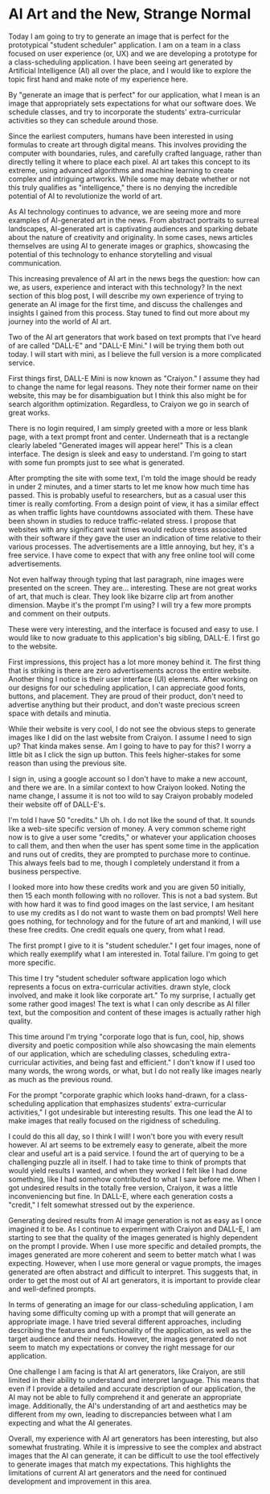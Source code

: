 # AI Art and the New, Strange Normal

Today I am going to try to generate an image that is perfect for the prototypical "student scheduler" application. I am on a team in a class focused on user experience (or, UX) and we are developing a prototype for a class-scheduling application. I have been seeing art generated by Artificial Intelligence (AI) all over the place, and I would like to explore the topic first hand and make note of my experience here.

By "generate an image that is perfect" for our application, what I mean is an image that appropriately sets expectations for what our software does. We schedule classes, and try to incorporate the students' extra-curricular activities so they can schedule around those. 

Since the earliest computers, humans have been interested in using formulas to create art through digital means. This involves providing the computer with boundaries, rules, and carefully crafted language, rather than directly telling it where to place each pixel. AI art takes this concept to its extreme, using advanced algorithms and machine learning to create complex and intriguing artworks. While some may debate whether or not this truly qualifies as "intelligence," there is no denying the incredible potential of AI to revolutionize the world of art.

As AI technology continues to advance, we are seeing more and more examples of AI-generated art in the news. From abstract portraits to surreal landscapes, AI-generated art is captivating audiences and sparking debate about the nature of creativity and originality. In some cases, news articles themselves are using AI to generate images or graphics, showcasing the potential of this technology to enhance storytelling and visual communication.

This increasing prevalence of AI art in the news begs the question: how can we, as users, experience and interact with this technology? In the next section of this blog post, I will describe my own experience of trying to generate an AI image for the first time, and discuss the challenges and insights I gained from this process. Stay tuned to find out more about my journey into the world of AI art. 

Two of the AI art generators that work based on text prompts that I've heard of are called "DALL-E" and "DALL-E Mini." I will be trying them both out today. I will start with mini, as I believe the full version is a more complicated service. 

First things first, DALL-E Mini is now known as "Craiyon." I assume they had to change the name for legal reasons. They note their former name on their website, this may be for disambiguation but I think this also might be for search algorithm optimization. Regardless, to Craiyon we go in search of great works. 

There is no login required, I am simply greeted with a more or less blank page, with a text prompt front and center. Underneath that is a rectangle clearly labeled "Generated images will appear here!" This is a clean interface. The design is sleek and easy to understand. I'm going to start with some fun prompts just to see what is generated. 

After prompting the site with some text, I'm told the image should be ready in under 2 minutes, and a timer starts to let me know how much time has passed. This is probably useful to researchers, but as a casual user this timer is really comforting. From a design point of view, it has a similar effect as when traffic lights have countdowns associated with them. These have been shown in studies to reduce traffic-related stress. I propose that websites with any significant wait times would reduce stress associated with their software if they gave the user an indication of time relative to their various processes. The advertisements are a little annoying, but hey, it's a free service. I have come to expect that with any free online tool will come advertisements. 

Not even halfway through typing that last paragraph, nine images were presented on the screen. They are... interesting. These are not great works of art, that much is clear. They look like bizarre clip art from another dimension. Maybe it's the prompt I'm using? I will try a few more prompts and comment on their outputs. 


These were very interesting, and the interface is focused and easy to use. I would like to now graduate to this application's big sibling, DALL-E. I first go to the website. 

First impressions, this project has a lot more money behind it. The first thing that is striking is there are zero advertisements across the entire website. Another thing I notice is their user interface (UI) elements. After working on our designs for our scheduling application, I can appreciate good fonts, buttons, and placement. They are proud of their product, don't need to advertise anything but their product, and don't waste precious screen space with details and minutia. 

While their website is very cool, I do not see the obvious steps to generate images like I did on the last website from Craiyon. I assume I need to sign up? That kinda makes sense. Am I going to have to pay for this? I worry a little bit as I click the sign up button. This feels higher-stakes for some reason than using the previous site. 

I sign in, using a google account so I don't have to make a new account, and there we are. In a similar context to how Craiyon looked. Noting the name change, I assume it is not too wild to say Craiyon probably modeled their website off of DALL-E's. 

I'm told I have 50 "credits." Uh oh. I do not like the sound of that. It sounds like a web-site specific version of money. A very common scheme right now is to give a user some "credits," or whatever your application chooses to call them, and then when the user has spent some time in the application and runs out of credits, they are prompted to purchase more to continue. This always feels bad to me, though I completely understand it from a business perspective. 

I looked more into how these credits work and you are given 50 initially, then 15 each month following with no rollover. This is not a bad system. But with how hard it was to find good images on the last service, I am hesitant to use my credits as I do not want to waste them on bad prompts! Well here goes nothing, for technology and for the future of art and mankind, I will use these free credits. One credit equals one query, from what I read. 

The first prompt I give to it is "student scheduler." I get four images, none of which really exemplify what I am interested in. Total failure. I'm going to get more specific. 

This time I try "student scheduler software application logo which represents a focus on extra-curricular activities. drawn style, clock involved, and make it look like corporate art." To my surprise, I actually get some rather good images! The text is what I can only describe as AI filler text, but the composition and content of these images is actually rather high quality. 

This time around I'm trying "corporate logo that is fun, cool, hip, shows diversity and poetic composition while also showcasing the main elements of our application, which are scheduling classes, scheduling extra-curricular activities, and being fast and efficient." I don't know if I used too many words, the wrong words, or what, but I do not really like images nearly as much as the previous round. 

For the prompt "corporate graphic which looks hand-drawn, for a class-scheduling application that emphasizes students' extra-curricular activities," I got undesirable but interesting results. This one lead the AI to make images that really focused on the rigidness of scheduling. 

I could do this all day, so I think I will! I won't bore you with every result however. AI art seems to be extremely easy to generate, albeit the more clear and useful art is a paid service. I found the art of querying to be a challenging puzzle all in itself. I had to take time to think of prompts that would yield results I wanted, and when they worked I felt like I had done something, like I had somehow contributed to what I saw before me. When I got undesired results in the totally free version, Craiyon, it was a little inconveniencing but fine. In DALL-E, where each generation costs a "credit," I felt somewhat stressed out by the experience. 

Generating desired results from AI image generation is not as easy as I once imagined it to be. As I continue to experiment with Craiyon and DALL-E, I am starting to see that the quality of the images generated is highly dependent on the prompt I provide. When I use more specific and detailed prompts, the images generated are more coherent and seem to better match what I was expecting. However, when I use more general or vague prompts, the images generated are often abstract and difficult to interpret. This suggests that, in order to get the most out of AI art generators, it is important to provide clear and well-defined prompts.

In terms of generating an image for our class-scheduling application, I am having some difficulty coming up with a prompt that will generate an appropriate image. I have tried several different approaches, including describing the features and functionality of the application, as well as the target audience and their needs. However, the images generated do not seem to match my expectations or convey the right message for our application.

One challenge I am facing is that AI art generators, like Craiyon, are still limited in their ability to understand and interpret language. This means that even if I provide a detailed and accurate description of our application, the AI may not be able to fully comprehend it and generate an appropriate image. Additionally, the AI's understanding of art and aesthetics may be different from my own, leading to discrepancies between what I am expecting and what the AI generates.

Overall, my experience with AI art generators has been interesting, but also somewhat frustrating. While it is impressive to see the complex and abstract images that the AI can generate, it can be difficult to use the tool effectively to generate images that match my expectations. This highlights the limitations of current AI art generators and the need for continued development and improvement in this area.
